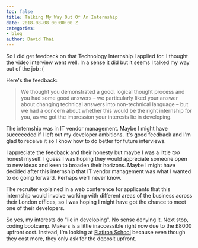```yaml
---
toc: false
title: Talking My Way Out Of An Internship
date: 2018-08-08 00:00:00 Z
categories:
- blog
author: David Thai
---
```


So I did get feedback on that Technology Internship I applied for. I thought the video interview went well. In a sense it did but it seems I talked my way out of the job :(

Here's the feedback:

> We thought you demonstrated a good, logical thought process and you had some good answers – we particularly liked your answer about changing technical answers into non-technical language – but we had a concern about whether this would be the right internship for you, as we got the impression your interests lie in developing.

The internship was in IT vendor management. Maybe I might have succeeeded if I left out my developer ambitions. It's good feedback and I'm glad to receive it so I know how to do better for future interviews. 

I appreciate the feedback and their honesty but maybe I was a little _too_ honest myself. I guess I was hoping they would appreciate someone open to new ideas and keen to broaden their horizons. Maybe I might have decided after this internship that IT vendor management was what I wanted to do going forward. Perhaps we'll never know.

The recruiter explained in a web conference for applicants that this internship would involve working with different areas of the business across their London offices, so I was hoping I might have got the chance to meet one of their developers.

So yes, my interests do "lie in developing". No sense denying it. Next stop, coding bootcamp. Makers is a little inaccessible right now due to the £8000 upfront cost. Instead, I'm looking at [Flatiron School](https://flatironschool.com/career-courses/coding-bootcamp/london/) because even though they cost more, they only ask for the deposit upfront.
